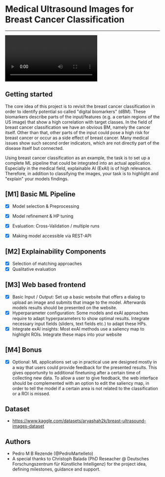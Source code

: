 # Medical Ultrasound Images for Breast Cancer Classification

----

<div>
<video src="https://github.com/PedroMartelleto/Breast-Cancer-dBM/assets/35240934/8536a58d-6c88-440a-91b6-3b9212577af9" autoplay="true" loop="true"></video>
</div>

## Getting started
The core idea of this project is to revisit the breast cancer classification in order to identify potential so called "digital biomarkers" (dBM). These biomarkers describe parts of the input/features (e.g. a certain regions of the US image) that show a high correlation with target classes. In the field of breast cancer classification we have an obvious BM, namely the cancer itself. Other than that, other parts of the input could pose a high risk for breast cancer or occur as a side effect of breast cancer. Many medical issues show such second order indicators, which are not directly part of the disease itself but connected.

Using breast cancer classification as an example, the task is to set up a complete ML pipeline that could be integrated into an actual application. Especially in the medical field, explainable AI (ExAI) is of high relevance. Therefore, in addition to classifying the images, your task is to highlight and "explain" your models findings. 

## [M1] Basic ML Pipeline 
- [x] Model selection & Preprocessing
- [x] Model refinement & HP tuning
- [x] Evaluation: Cross-Validation / multiple runs
- [x] Making model accessible via REST-API


## [M2] Explainability Components 
- [x] Selection of matching approaches
- [x] Qualitative evaluation

## [M3] Web based frontend
- [x] Basic Input / Output: Set up a basic website that offers a dialog to upload an image and submits that image to the model. Afterwards models results should be presented on the website.
- [x] Hyperparameter configuration: Some models and exAI approaches require to adapt hyperparameters to show optimal results. Integrate necessary input fields (sliders, text fields etc.) to adapt these HPs.
- [x] Integrate exAI insights: Most exAI methods use a saliency map to highlight ROIs. Integrate these maps into your website

## [M4] Bonus
- [x] Optional: ML applications set up in practical use are designed mostly in a way that users could provide feedback for the presented results. This gives opportunity to additional finetuning after a certain time of collecting new data. To allow a user to give feedback, the web interface should be complemented with an option to edit the saliency map, in order to tell the model if a certain area is not related to the classification or a ROI is missed. 

## Dataset
- https://www.kaggle.com/datasets/aryashah2k/breast-ultrasound-images-dataset

## Authors

- Pedro M B Rezende (@PedroMartelleto)
- A special thanks to Christoph Balada (PhD Reseacher @ Deutsches Forschungszentrum für Künstliche Intelligenz) for the project idea, defining milestones, guidance and support.